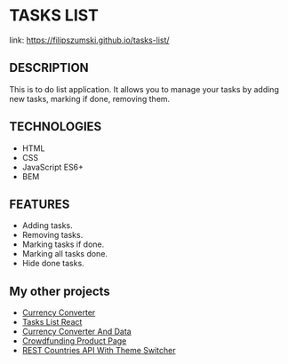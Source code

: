 # TASKS LIST
link: https://filipszumski.github.io/tasks-list/
## DESCRIPTION

This is to do list application. It allows you to manage your tasks by adding new tasks, marking if done, removing them.
## TECHNOLOGIES

- HTML
- CSS 
- JavaScript ES6+
- BEM
## FEATURES
- Adding tasks.
- Removing tasks.
- Marking tasks if done.
- Marking all tasks done.
- Hide done tasks.

## My other projects

- [Currency Converter](https://filipszumski.github.io/currency-converter/)
- [Tasks List React](https://filipszumski.github.io/tasks-list-react/)
- [Currency Converter And Data](https://filipszumski.github.io/currency-converter-and-data-react/)
- [Crowdfunding Product Page](https://filipszumski.github.io/crowdfunding-product-page/)
- [REST Countries API With Theme Switcher](https://filipszumski.github.io/rest-countries-api-with-color-theme-switcher/)
